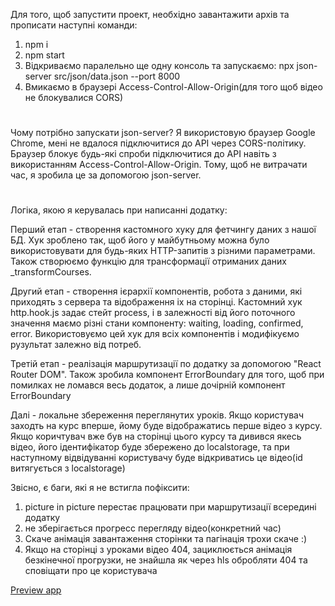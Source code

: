 
Для того, щоб запустити проект, необхідно завантажити архів та прописати наступні команди:
1. npm i
2. npm start
3. Відкриваємо паралельно ще одну консоль та запускаємо: npx json-server src/json/data.json --port 8000
4. Вмикаємо в браузері Access-Control-Allow-Origin(для того щоб відео не блокувалися CORS)
#
Чому потрібно запускати json-server? 
Я використовую браузер Google Chrome, мені не вдалося підключитися до API через CORS-політику. Браузер блокує будь-які спроби підключитися до API навіть з використанням Access-Control-Allow-Origin. Тому, щоб не витрачати час, я зробила це за допомогою json-server.

#
Логіка, якою я керувалась при написанні додатку:

Перший етап - створення кастомного хуку для фетчингу даних з нашої БД. Хук зроблено так, щоб його у майбутньому можна було використовувати для будь-яких HTTP-запитів з різними параметрами. Також створюємо функцію для трансформації отриманих даних _transformCourses. 

Другий етап - створення ієрархії компонентів, робота з даними, які приходять з сервера та відображення іх на сторінці. Кастомний хук http.hook.js задає стейт process, і в залежності від його поточного значення маємо різні стани компоненту: waiting, loading, confirmed, error. Використовуємо цей хук для всіх компонентів і модифікуємо рузультат залежно від потреб. 

Третій етап - реалізація маршрутизації по додатку за допомогою "React Router DOM". Також зробила компонент ErrorBoundary для того, щоб при помилках не ломався весь додаток, а лише дочірній компонент ErrorBoundary

Далі - локальне збереження переглянутих уроків. Якщо користувач заходть на курс вперше, йому буде відображатись перше відео з курсу. Якщо коричтувач вже був на сторінці цього курсу та дивився якесь відео, його ідентифікатор буде збережено до localstorage, та при наступному відвідуванні користувачу буде відкриватись це відео(id витягується з localstorage)

Звісно, є баги, які я не встигла пофіксити:
1. picture in picture перестає працювати при маршрутизації всередині додатку
2. не зберігається прогресс перегляду відео(конкретний час)
3. Скаче анімація завантаження сторінки та пагінація трохи скаче :)
4. Якщо на сторінці з уроками відео 404, зациклюється анімація безкінечної прогрузки, не знайшла як через hls обробляти 404 та сповіщати про це користувача

[Preview app](https://github.com/Maria-tanina/courses-app/blob/master/preview.png)
